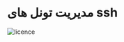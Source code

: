 # مدیریت تونل های ssh
![licence](https://img.shields.io/github/license/beigi-reza/ssh-tunnel-managment)